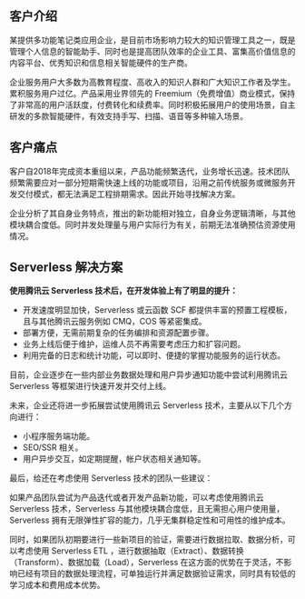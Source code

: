 ## 客户介绍

某提供多功能笔记类应用企业，是目前市场影响力较大的知识管理工具之一，既是管理个人信息的智能助手、同时也是提高团队效率的企业工具、富集高价值信息的内容平台、优秀知识和信息相关智能硬件的生产商。

企业服务用户大多数为高教育程度、高收入的知识人群和广大知识工作者及学生。累积服务用户过亿。产品采用业界领先的 Freemium（免费增值）商业模式，保持了非常高的用户活跃度，付费转化和续费率。同时积极拓展用户的使用场景，自主研发的多款智能硬件，有效支持手写、扫描、语音等多种输入场景。



## 客户痛点

客户自2018年完成资本重组以来，产品功能频繁迭代，业务增长迅速。技术团队频繁需要应对一部分短期需快速上线的功能或项目，沿用之前传统服务或微服务开发交付模式，都无法满足工程排期需求。因此开始寻找解决方案。

企业分析了其自身业务特点，推出的新功能相对独立，自身业务逻辑清晰，与其他模块耦合度低。同时并发处理量与用户实际行为有关，前期无法准确预估资源使用情况。



## Serverless 解决方案

**使用腾讯云 Serverless 技术后，在开发体验上有了明显的提升：**

- 开发速度明显加快，Serverless 或云函数 SCF 都提供丰富的预置工程模板，且与其他腾讯云服务例如 CMQ，COS 等紧密集成。
- 部署方便，无需前期复杂的任务编排和资源配置步骤。
- 业务上线后便于维护，运维人员不再需要考虑压力和扩容问题。
- 利用完备的日志和统计功能，可以即时、便捷的掌握功能服务的运行状态。

目前，企业逐步在一些内部业务数据处理和用户异步通知功能中尝试利用腾讯云 Serverless 等框架进行快速开发并交付上线。

未来，企业还将进一步拓展尝试使用腾讯云 Serverless 技术，主要从以下几个方向进行：
- 小程序服务端功能。
- SEO/SSR 相关。
- 用户异步交互，如定期提醒，帐户状态相关通知等。

最后，给还在考虑使用 Serverless 技术的团队一些建议：

如果产品团队尝试为产品迭代或者开发产品新功能，可以考虑使用腾讯云 Serverless 技术，Serverless 与其他模块耦合度低，且无需担心用户使用量，Serverless 拥有无限弹性扩容的能力，几乎无集群稳定性和可用性的维护成本。

同时，如果团队初期要进行一些新项目的验证，需要进行数据拉取、数据分析，可以考虑使用 Serverless ETL ，进行数据抽取（Extract）、数据转换（Transform）、数据加载（Load），Serverless 在这方面的优势在于灵活，不影响已经有项目的数据处理流程，可单独运行并满足数据验证需求，同时具有较低的学习成本和费用成本优势。
